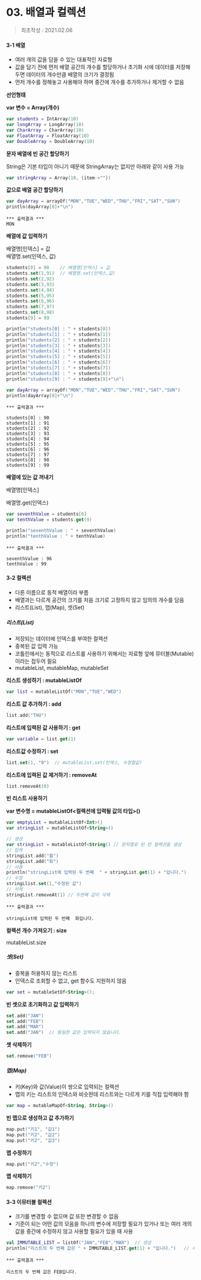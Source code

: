 # 03. 배열과 컬렉션
> 최초작성 : 2021.02.06

#### **3-1 배열**

-   여러 개의 값을 담을 수 있는 대표적인 자료형
-   값을 담기 전에 먼저 배열 공간의 개수를 할당하거나 초기화 시에 데이터를 저장해두면 데이터의 개수만큼 배열의 크기가 결정됨
-   먼저 개수를 정해놓고 사용해야 하며 중간에 개수를 추가하거나 제거할 수 없음

**선언형태**

**var 변수 = Array(개수)**

```kt
var students = IntArray(10)
var longArray = LongArray(10)
var CharArray = CharArray(10)
var FloatArray = FloatArray(10)
var DoubleArray = DoubleArray(10)
```

**문자 배열에 빈 공간 할당하기**

String은 기본 타입이 아니기 때문에 StringArray는 없지만 아래와 같이 사용 가능

```kt
var stringArray = Array(10, {item->""})
```

**값으로 배열 공간 할당하기**

```kt
var dayArray = arrayOf("MON","TUE","WED","THU","FRI","SAT","SUN")
println(dayArray[0]+"\n")
```

```
*** 출력결과 ***
MON
````

**배열에 값 입력하기**

배열명\[인덱스\] = 값  
배열명.set(인덱스, 값)

```kt
students[0] = 90	// 배열명[인덱스] = 값
students.set(1,91)	// 배열명.set(인덱스,값)
students.set(2,92)
students.set(3,93)
students.set(4,94)
students.set(5,95)
students.set(6,96)
students.set(7,97)
students.set(8,98)
students[9] = 99

println("students[0] : " + students[0])
println("students[1] : " + students[1])
println("students[2] : " + students[2])
println("students[3] : " + students[3])
println("students[4] : " + students[4])
println("students[5] : " + students[5])
println("students[6] : " + students[6])
println("students[7] : " + students[7])
println("students[8] : " + students[8])
println("students[9] : " + students[9]+"\n")
```

```kt
var dayArray = arrayOf("MON","TUE","WED","THU","FRI","SAT","SUN")
println(dayArray[0]+"\n")
```

```
*** 출력결과 ***

students[0] : 90
students[1] : 91
students[2] : 92
students[3] : 93
students[4] : 94
students[5] : 95
students[6] : 96
students[7] : 97
students[8] : 98
students[9] : 99
```

**배열에 있는 값 꺼내기**

배열명\[인덱스\]

배열명.get(인덱스)

```kt
var seventhValue = students[6]
var tenthValue = students.get(9)

println("seventhValue : " + seventhValue)
println("tenthValue : " + tenthValue)
```

```
*** 출력결과 ***

seventhValue : 96
tenthValue : 99
```

#### **3-2 컬렉션**

-   다른 이름으로 동적 배열이라 부름
-   배열과는 다르게 공간의 크기를 처음 크기로 고정하지 않고 임의의 개수를 담음
-   리스트(List), 맵(Map), 셋(Set)

##### **리스트(List)**

-   저장되는 데이터에 인덱스를 부여한 컬렉션
-   중복된 값 입력 가능
-   코틀린에서는 동적으로 리스트를 사용하기 위해서는 자료형 앞에 뮤터블(Mutable)이라는 접두어 필요
-   mutableList, mutableMap, mutableSet

**리스트 생성하기 : mutableListOf**

```kt
var list = mutableListOf("MON","TUE","WED")
```

**리스트 값 추가하기 : add**

```kt
list.add("THU")
```

**리스트에 입력된 값 사용하기 : get**

```kt
var variable = list.get(1)
```

**리스트값 수정하기 : set**

```kt
list.set(1, "0")  // mutableList.set(인덱스, 수정할값)
```

**리스트에 입력된 값 제거하기 : removeAt**

```kt
list.removeAt(0)
```

**빈 리스트 사용하기**

**var 변수명 = mutableListOf<컬렉션에 입력될 값의 타입>()**

```kt
var emptyList = mutableListOf<Int>()
var stringList = mutableListOf<String>()
```

```kt
// 생성
var stringList = mutableListOf<String() // 문자열로 된 빈 컬렉션을 생성
// 입력
stringList.add("월")
stringList.add("화")
// 사용
println("stringList에 입력된 두 번째  " + stringList.get(1) + "입니다.")
// 수정
stringLlist.set(1,"수정된 값")
// 삭제
stringList.removeAt(1) // 두번째 값이 삭제
```

```
*** 출력결과 ***

stringList에 입력된 두 번째  화입니다.
```

**컬렉션 개수 가져오기 : size**

mutableList.size

##### **셋(Set)**

-   중복을 허용하지 않는 리스트
-   인덱스로 조회할 수 없고, get 함수도 지원하지 않음

```kt
var set = mutableSetOf<String>();
```

**빈 셋으로 초기화하고 값 입력하기**

```kt
set.add("JAN")
set.add("FEB")
set.add("MAR")
set.add("JAN")  // 동일한 값은 입력되지 않습니다.
```

**셋 삭제하기**

```kt
set.remove("FEB")
```

##### **맵(Map)**

-   키(Key)와 값(Value)이 쌍으로 입력되는 컬렉션
-   맵의 키는 리스트의 인덱스와 비슷한데 리스트와는 다르게 키를 직접 입력해야 함

```kt
var map = mutableMapOf<String, String>()
```

**빈 맵으로 생성하고 값 추가하기**

```kt
map.put("키1", "값1")
map.put("키2", "값2")
map.put("키2", "값3")
```

**맵 수정하기**

```kt
map.put("키2","수정")
```

**맵 삭제하기**

```kt
map.remove("키2")
```

#### **3-3 이뮤터블 컬렉션**

-   크기를 변경할 수 없으며 값 또한 변경할 수 없음
-   기준이 되는 어떤 값의 모음을 하나의 변수에 저장할 필요가 있거나 또는 여러 개의 값을 중간에 수정하지 않고 사용할 필요가 있을 때 사용

```kt
val IMMUTABLE_LIST = listOf("JAN","FEB","MAR")  // 생성
println("리스트의 두 번째 값은 " + IMMUTABLE_LIST.get(1) + "입니다.")   // 사용
```

```
*** 출력결과 ***

리스트의 두 번째 값은 FEB입니다.
```